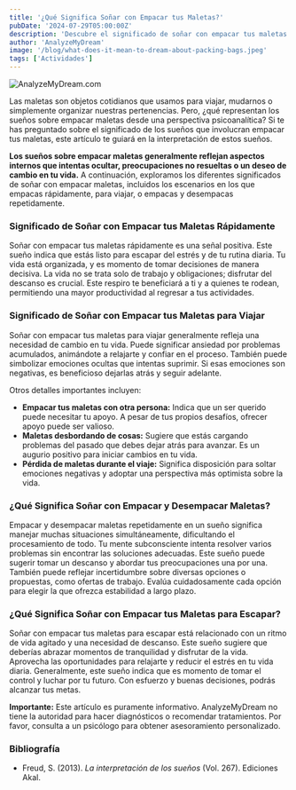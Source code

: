 ```yaml
---
title: '¿Qué Significa Soñar con Empacar tus Maletas?'
pubDate: '2024-07-29T05:00:00Z'
description: 'Descubre el significado de soñar con empacar tus maletas y cómo interpretar este tipo de sueño según el psicoanálisis.'
author: 'AnalyzeMyDream'
image: '/blog/what-does-it-mean-to-dream-about-packing-bags.jpeg'
tags: ['Actividades']
---
```


![AnalyzeMyDream.com](/blog/what-does-it-mean-to-dream-about-packing-bags.jpeg)


Las maletas son objetos cotidianos que usamos para viajar, mudarnos o simplemente organizar nuestras pertenencias. Pero, ¿qué representan los sueños sobre empacar maletas desde una perspectiva psicoanalítica? Si te has preguntado sobre el significado de los sueños que involucran empacar tus maletas, este artículo te guiará en la interpretación de estos sueños.

**Los sueños sobre empacar maletas generalmente reflejan aspectos internos que intentas ocultar, preocupaciones no resueltas o un deseo de cambio en tu vida.** A continuación, exploramos los diferentes significados de soñar con empacar maletas, incluidos los escenarios en los que empacas rápidamente, para viajar, o empacas y desempacas repetidamente.

### Significado de Soñar con Empacar tus Maletas Rápidamente

Soñar con empacar tus maletas rápidamente es una señal positiva. Este sueño indica que estás listo para escapar del estrés y de tu rutina diaria. Tu vida está organizada, y es momento de tomar decisiones de manera decisiva. La vida no se trata solo de trabajo y obligaciones; disfrutar del descanso es crucial. Este respiro te beneficiará a ti y a quienes te rodean, permitiendo una mayor productividad al regresar a tus actividades.

### Significado de Soñar con Empacar tus Maletas para Viajar

Soñar con empacar tus maletas para viajar generalmente refleja una necesidad de cambio en tu vida. Puede significar ansiedad por problemas acumulados, animándote a relajarte y confiar en el proceso. También puede simbolizar emociones ocultas que intentas suprimir. Si esas emociones son negativas, es beneficioso dejarlas atrás y seguir adelante.

Otros detalles importantes incluyen:

- **Empacar tus maletas con otra persona:** Indica que un ser querido puede necesitar tu apoyo. A pesar de tus propios desafíos, ofrecer apoyo puede ser valioso.
- **Maletas desbordando de cosas:** Sugiere que estás cargando problemas del pasado que debes dejar atrás para avanzar. Es un augurio positivo para iniciar cambios en tu vida.
- **Pérdida de maletas durante el viaje:** Significa disposición para soltar emociones negativas y adoptar una perspectiva más optimista sobre la vida.

### ¿Qué Significa Soñar con Empacar y Desempacar Maletas?

Empacar y desempacar maletas repetidamente en un sueño significa manejar muchas situaciones simultáneamente, dificultando el procesamiento de todo. Tu mente subconsciente intenta resolver varios problemas sin encontrar las soluciones adecuadas. Este sueño puede sugerir tomar un descanso y abordar tus preocupaciones una por una. También puede reflejar incertidumbre sobre diversas opciones o propuestas, como ofertas de trabajo. Evalúa cuidadosamente cada opción para elegir la que ofrezca estabilidad a largo plazo.

### ¿Qué Significa Soñar con Empacar tus Maletas para Escapar?

Soñar con empacar tus maletas para escapar está relacionado con un ritmo de vida agitado y una necesidad de descanso. Este sueño sugiere que deberías abrazar momentos de tranquilidad y disfrutar de la vida. Aprovecha las oportunidades para relajarte y reducir el estrés en tu vida diaria. Generalmente, este sueño indica que es momento de tomar el control y luchar por tu futuro. Con esfuerzo y buenas decisiones, podrás alcanzar tus metas.

**Importante:** Este artículo es puramente informativo. AnalyzeMyDream no tiene la autoridad para hacer diagnósticos o recomendar tratamientos. Por favor, consulta a un psicólogo para obtener asesoramiento personalizado.

### Bibliografía

- Freud, S. (2013). *La interpretación de los sueños* (Vol. 267). Ediciones Akal.
